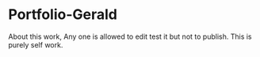 # Portfolio-Gerald
About this work, Any one is allowed to edit test it but not to publish.
This is purely self work.